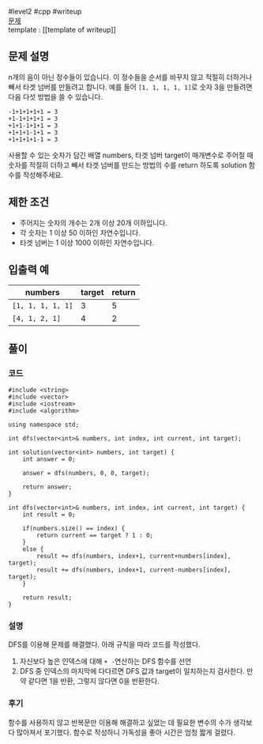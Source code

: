 
#level2 #cpp #writeup  
[문제](https://school.programmers.co.kr/learn/courses/30/lessons/43165)  
template : [[template of writeup]]  

## 문제 설명  

n개의 음이 아닌 정수들이 있습니다. 이 정수들을 순서를 바꾸지 않고 적절히 더하거나 빼서 타겟 넘버를 만들려고 합니다. 예를 들어 `[1, 1, 1, 1, 1]`로 숫자 3을 만들려면 다음 다섯 방법을 쓸 수 있습니다.  

```  
-1+1+1+1+1 = 3  
+1-1+1+1+1 = 3  
+1+1-1+1+1 = 3  
+1+1+1-1+1 = 3  
+1+1+1+1-1 = 3  
```  

사용할 수 있는 숫자가 담긴 배열 numbers, 타겟 넘버 target이 매개변수로 주어질 때 숫자를 적절히 더하고 빼서 타겟 넘버를 만드는 방법의 수를 return 하도록 solution 함수를 작성해주세요.  

## 제한 조건  

- 주어지는 숫자의 개수는 2개 이상 20개 이하입니다.  
- 각 숫자는 1 이상 50 이하인 자연수입니다.  
- 타겟 넘버는 1 이상 1000 이하인 자연수입니다.  

## 입출력 예  

| numbers           | target | return |  
| ----------------- | ------ | ------ |  
| `[1, 1, 1, 1, 1]` | 3      | 5      |  
| `[4, 1, 2, 1]`    | 4      | 2      |  

## 풀이  

### 코드  

```  
#include <string>  
#include <vector>  
#include <iostream>  
#include <algorithm>  

using namespace std;  

int dfs(vector<int>& numbers, int index, int current, int target);  

int solution(vector<int> numbers, int target) {  
    int answer = 0;  
    
    answer = dfs(numbers, 0, 0, target);  
    
    return answer;  
}  

int dfs(vector<int>& numbers, int index, int current, int target) {  
    int result = 0;  
    
    if(numbers.size() == index) {  
        return current == target ? 1 : 0;  
    }  
    else {  
        result += dfs(numbers, index+1, current+numbers[index], target);  
        result += dfs(numbers, index+1, current-numbers[index], target);  
    }  
    
    return result;  
}  

```  

### 설명  

DFS를 이용해 문제를 해결했다. 아래 규칙을 따라 코드를 작성했다.  

1. 자신보다 높은 인덱스에 대해 `+ -`연산하는 DFS 함수를 선언  
2. DFS 중 인덱스의 마지막에 다다르면 DFS 값과 target이 일치하는지 검사한다. 만약 같다면 1을 반환, 그렇지 않다면 0을 반환한다.  

### 후기  

함수를 사용하지 않고 반복문만 이용해 해결하고 싶었는 데 필요한 변수의 수가 생각보다 많아져서 포기했다. 함수로 작성하니 가독성을 좋아 시간은 엄청 짧게 걸렸다.  
